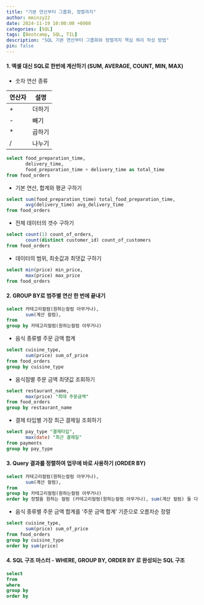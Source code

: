 ```yaml
---
title: "기본 연산부터 그룹화, 정렬까지"
author: mminzy22
date: 2024-11-19 10:00:00 +0900
categories: [SQL]
tags: [Bootcamp, SQL, TIL]
description: "SQL 기본 연산부터 그룹화와 정렬까지 핵심 쿼리 작성 방법"
pin: false
---
```


#### 1. 엑셀 대신 SQL로 한번에 계산하기 (SUM, AVERAGE, COUNT, MIN, MAX)
- 숫자 연산 종류

| 연산자 | 설명 |
| --- | --- |
| + | 더하기 |
| - | 빼기 |
| * | 곱하기 |
| / | 나누기 |

```sql
select food_preparation_time,
       delivery_time,
       food_preparation_time + delivery_time as total_time
from food_orders
```

-  기본 연산, 합계와 평균 구하기

```sql
select sum(food_preparation_time) total_food_preparation_time,
       avg(delivery_time) avg_delivery_time
from food_orders
```
- 전체 데이터의 갯수 구하기

```sql
select count(1) count_of_orders,
       count(distinct customer_id) count_of_customers
from food_orders
```

- 데이터의 범위, 최솟값과 최댓값 구하기

```sql
select min(price) min_price,
       max(price) max_price
from food_orders
```

#### 2. GROUP BY로 범주별 연산 한 번에 끝내기
```sql
select 카테고리컬럼(원하는컬럼 아무거나),
       sum(계산 컬럼),
from
group by 카테고리컬럼(원하는컬럼 아무거나)
```

- 음식 종류별 주문 금액 합계
```sql
select cuisine_type,
       sum(price) sum_of_price
from food_orders
group by cuisine_type
```

- 음식점별 주문 금액 최댓값 조회하기
```sql
select restaurant_name,
       max(price) "최대 주문금액"
from food_orders
group by restaurant_name
```

- 결제 타입별 가장 최근 결제일 조회하기
```sql
select pay_type "결제타입",
       max(date) "최근 결제일"
from payments
group by pay_type
```

#### 3. Query 결과를 정렬하여 업무에 바로 사용하기 (ORDER BY)
```sql
select 카테고리컬럼(원하는컬럼 아무거나),
       sum(계산 컬럼),
from
group by 카테고리컬럼(원하는컬럼 아무거나)
order by 정렬을 원하는 컬럼 (카테고리컬럼(원하는컬럼 아무거나), sum(계산 컬럼) 둘 다 가능)
```

- 음식 종류별 주문 금액 합계를 ‘주문 금액 합계’ 기준으로 오름차순 정렬
```sql
select cuisine_type,
       sum(price) sum_of_price
from food_orders
group by cuisine_type
order by sum(price)
```

#### 4. SQL 구조 마스터 - WHERE, GROUP BY, ORDER BY 로 완성되는 SQL 구조
```sql
select
from
where
group by
order by
```

